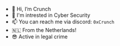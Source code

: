 - 👋 Hi, I’m Crunch
- 👀 I'm intrested in Cyber Security
- 📫 You can reach me via discord: `0xCrunch`
- 🇳🇱 From the Netherlands!
- 😎 Active in legal crime

<!---
CrunchV1/CrunchV1 is a ✨ special ✨ repository because its `README.md` (this file) appears on your GitHub profile.
You can click the Preview link to take a look at your changes.
--->

